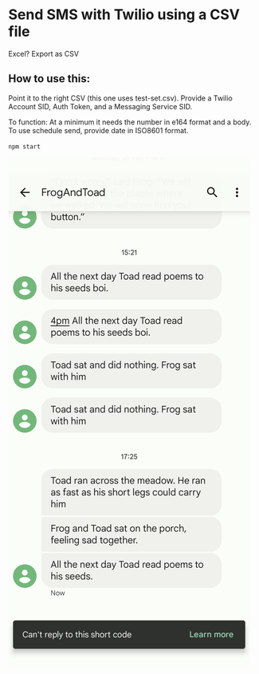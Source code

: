 # Send SMS with Twilio using a CSV file

Excel? Export as CSV

## How to use this:
Point it to the right CSV (this one uses test-set.csv). Provide a Twilio Account SID, Auth Token, and a Messaging Service SID. 

To function: 
At a minimum it needs the number in e164 format and a body. 
To use schedule send, provide date in ISO8601 format.

`npm start`

![](./Screenshot_20220308-172611.png)